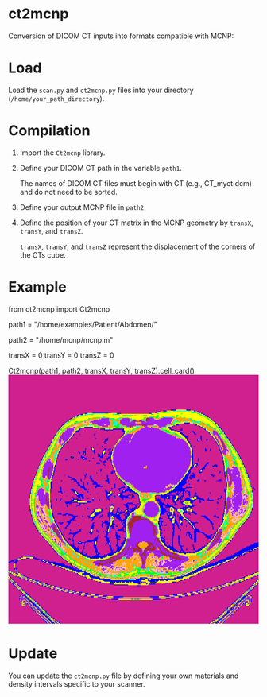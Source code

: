 # ct2mcnp
Conversion of DICOM CT inputs into formats compatible with MCNP:

# Load 
Load the `scan.py` and `ct2mcnp.py` files into your directory (`/home/your_path_directory`).

# Compilation

1) Import the `Ct2mcnp` library.
2) Define your DICOM CT path in the variable `path1`.
   
   The names of DICOM CT files must begin with CT (e.g., CT_myct.dcm) and do not need to be sorted.
4) Define your output MCNP file in `path2`.
5) Define the position of your CT matrix in the MCNP geometry by `transX`, `transY`, and `transZ`.

   `transX`, `transY`, and `transZ` represent the displacement of the corners of the CTs cube.

# Example
from ct2mcnp import Ct2mcnp

path1 = "/home/examples/Patient/Abdomen/"

path2 = "/home/mcnp/mcnp.m"

transX = 0
transY = 0
transZ = 0

Ct2mcnp(path1, path2, transX, transY, transZ).cell_card()
![Ct2mcnp](Abdomen_mcnp.png)
# Update
You can update the `ct2mcnp.py` file by defining your own materials and density intervals specific to your scanner.


